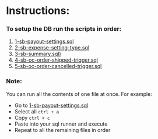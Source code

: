 # Instructions:

### To setup the DB run the scripts in order:

1. [1-sb-payout-settings.sql](./1-sb-payout-settings.sql)
2. [2-sb-expense-setting-type.sql](./2-sb-expense-setting-type.sql)
3. [3-sb-summary.sql)](./3-sb-summary.sql)
4. [4-sb-oc-order-shipped-trigger.sql](./4-sb-oc-order-shipped-trigger.sql)
5. [5-sb-oc-order-cancelled-trigger.sql](./5-sb-oc-order-cancelled-trigger.sql)

### Note: 
You can run all the contents of one file at once.
For example:
* Go to [1-sb-payout-settings.sql](./1-sb-payout-settings.sql)
* Select all `ctrl + a`
* Copy `ctrl + c`
* Paste into your sql runner and execute
* Repeat to all the remaining files in order
